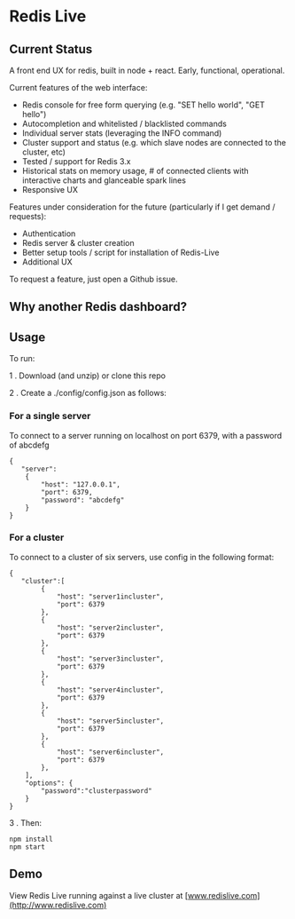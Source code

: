 # Redis Live

## Current Status
A front end UX for redis, built in node + react. Early, functional, operational. 

Current features of the web interface:

* Redis console for free form querying (e.g. "SET hello world", "GET hello")
* Autocompletion and whitelisted / blacklisted commands
* Individual server stats (leveraging the INFO command)  
* Cluster support and status (e.g. which slave nodes are connected to the cluster, etc)
* Tested / support for Redis 3.x
* Historical stats on memory usage, # of connected clients with interactive charts and glanceable spark lines 
* Responsive UX
 

Features under consideration for the future (particularly if I get demand / requests):

* Authentication 
* Redis server & cluster creation
* Better setup tools / script for installation of Redis-Live
* Additional UX

To request a feature, just open a Github issue.

## Why another Redis dashboard? 


## Usage

To run:

1 . Download (and unzip) or clone this repo

2 . Create a ./config/config.json as follows:

### For a single server
To connect to a server running on localhost on port 6379, with a password of abcdefg

```
{
   "server":
    {
        "host": "127.0.0.1",
        "port": 6379,
        "password": "abcdefg"
    }
}
```

### For a cluster
To connect to a cluster of six servers, use config in the following format:
```
{
   "cluster":[
        {
            "host": "server1incluster",
            "port": 6379
        },
        {
            "host": "server2incluster",
            "port": 6379
        },
        {
            "host": "server3incluster",
            "port": 6379
        },
        {
            "host": "server4incluster",
            "port": 6379
        },
        {
            "host": "server5incluster",
            "port": 6379
        },
        {
            "host": "server6incluster",
            "port": 6379
        },
    ],
    "options": {
        "password":"clusterpassword"
    }
}
```

3 . Then:
```
npm install
npm start
```

## Demo
View Redis Live running against a live cluster at [www.redislive.com](http://www.redislive.com)